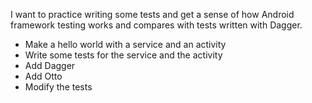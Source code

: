 I want to practice writing some tests and get a sense of how Android framework testing works and compares with tests written with Dagger.

* Make a hello world with a service and an activity
* Write some tests for the service and the activity
* Add Dagger
* Add Otto
* Modify the tests